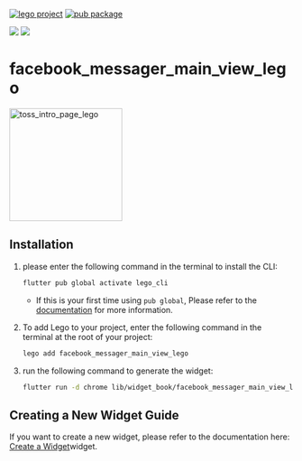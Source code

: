 [![lego project](https://img.shields.io/badge/powered%20by-lego-blue?logo=github)](https://github.com/melodysdreamj/lego)
[![pub package](https://img.shields.io/pub/v/facebook_messager_main_view_lego.svg)](https://pub.dartlang.org/packages/facebook_messager_main_view_lego)

[![](https://img.shields.io/badge/DISCORD-JOIN%20SERVER-5663F7?style=for-the-badge&logo=discord&logoColor=white)](https://discord.gg/NvbRMDhqZj)
[![](https://img.shields.io/badge/KakaoTalk-Join%20Room-FEE500?style=for-the-badge&logo=kakao)](https://open.kakao.com/o/gEwrffbg)
# facebook_messager_main_view_lego
<img src="https://github.com/juneview-songdo/facebook_messager_main_view/assets/21379657/6e283981-d5bb-4e8b-a70b-0f14893c00dd" width="200" alt="toss_intro_page_lego">

## Installation
1. please enter the following command in the terminal to install the CLI:
    ```bash
    flutter pub global activate lego_cli
    ```
   * If this is your first time using `pub global`, Please refer to the [documentation](https://doc.junestory.com/etc/install-pub-global) for more information.


2. To add Lego to your project, enter the following command in the terminal at the root of your project:
   ```bash
   lego add facebook_messager_main_view_lego
   ```
3. run the following command to generate the widget: 
    ```bash
    flutter run -d chrome lib/widget_book/facebook_messager_main_view_lego/_/_.dart
    ```

## Creating a New Widget Guide
If you want to create a new widget, please refer to the documentation here: [Create a Widget](https://doc.junestory.com/widgetbook/create-widget)widget.